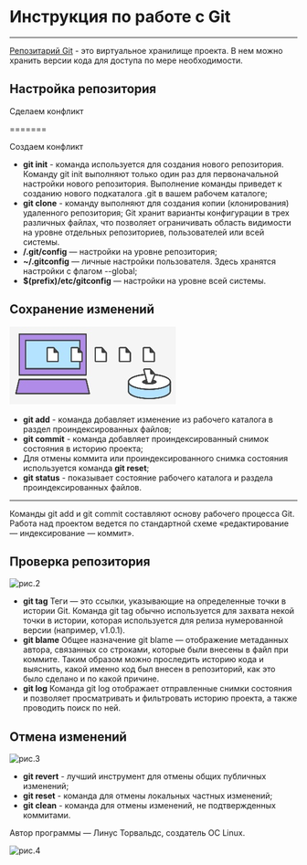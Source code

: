 # Инструкция по работе с Git
***
[Репозитарий Git](https://bitbucket.org/product/ru/code-repository) - это виртуальное хранилище проекта. В нем можно хранить версии кода для доступа по мере необходимости.

## Настройка репозитория
Сделаем конфликт

=======

Создаем конфликт

 * **git init** - команда используется для создания нового репозитория. Команду git init выполняют только один раз для первоначальной настройки нового репозитория. Выполнение команды приведет к созданию нового подкаталога .git в вашем рабочем каталоге;
 * **git clone** - команду выполняют для создания копии (клонирования) удаленного репозитория;
 Git хранит варианты конфигурации в трех различных файлах, что позволяет ограничивать область видимости на уровне отдельных репозиториев, пользователей или всей системы.
 * **/.git/config** — настройки на уровне репозитория;
 * **~/.gitconfig** — личные настройки пользователя. Здесь хранятся настройки с флагом --global;
 * **$(prefix)/etc/gitconfig** — настройки на уровне всей системы.
 
## Сохранение изменений
![рис.1](рис1.jpg)
* **git add** - команда добавляет изменение из рабочего каталога в раздел проиндексированных файлов;
* **git commit** - команда добавляет проиндексированный снимок состояния в историю проекта;
* Для отмены коммита или проиндексированного снимка состояния используется команда **git reset**;
* **git status** - показывает состояние рабочего каталога и раздела проиндексированных файлов.
***
Команды git add и git commit составляют основу рабочего процесса Git. Работа над проектом ведется по стандартной схеме «редактирование — индексирование — коммит».

## Проверка репозитория
![рис.2](рис2.jpg)
* **git tag**
            Теги — это ссылки, указывающие на определенные точки в истории Git. Команда git tag обычно используется для захвата некой точки в истории, которая используется для релиза нумерованной версии (например, v1.0.1).
* **git blame**
            Общее назначение git blame — отображение метаданных автора, связанных со строками, которые были внесены в файл при коммите. Таким образом можно проследить историю кода и выяснить, какой именно код был внесен в репозиторий, как это было сделано и по какой причине.
* **git log**
            Команда git log отображает отправленные снимки состояния и позволяет просматривать и фильтровать историю проекта, а также проводить поиск по ней.

## Отмена изменений
![рис.3](рис3.jpg)
* **git revert** - лучший инструмент для отмены общих публичных изменений;
* **git reset** - команда для отмены локальных частных изменений;
* **git clean** - команда для отмены изменений, не подтвержденных коммитами.

Автор программы — Линус Торвальдс, создатель ОС Linux. 

![рис.4](%D0%9B%D0%B8%D0%BD%D1%83%D1%81%20%D0%A2%D0%BE%D1%80%D0%B2%D0%B0%D0%BB%D1%8C%D0%B4%D1%81.jpg)

